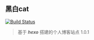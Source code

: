 ## 黑白cat 

[![Build Status](https://travis-ci.org/MagicConch17/MagicConch17.github.io.svg?branch=master)](https://travis-ci.org/MagicConch17/MagicConch17.github.io)

> 基于 ***hexo*** 搭建的个人博客站点 1.0.1
